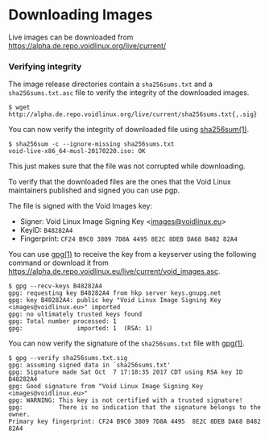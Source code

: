 # Downloading Images

Live images can be downloaded from
<https://alpha.de.repo.voidlinux.org/live/current/>

### Verifying integrity

The image release directories contain a `sha256sums.txt` and a
`sha256sums.txt.asc` file to verify the integrity of the downloaded
images.

```
$ wget http://alpha.de.repo.voidlinux.org/live/current/sha256sums.txt{,.sig}
```

You can now verify the integrity of downloaded file using
[sha256sum(1)](https://man.voidlinux.org/sha256sum.1).

```
$ sha256sum -c --ignore-missing sha256sums.txt
void-live-x86_64-musl-20170220.iso: OK
```

This just makes sure that the file was not corrupted while
downloading.

To verify that the downloaded files are the ones that the Void Linux
maintainers published and signed you can use pgp.

The file is signed with the Void Images key:
* Signer: Void Linux Image Signing Key <<images@voidlinux.eu>>
* KeyID: ``B48282A4``
* Fingerprint: ``CF24 B9C0 3809 7D8A 4495 8E2C 8DEB DA68 B482 82A4``

You can use [gpg(1)](https://man.voidlinux.org/gpg.1) to receive the
key from a keyserver using the following command or download it from
<https://alpha.de.repo.voidlinux.eu/live/current/void_images.asc>.

```
$ gpg --recv-keys B48282A4
gpg: requesting key B48282A4 from hkp server keys.gnupg.net
gpg: key B48282A4: public key "Void Linux Image Signing Key <images@voidlinux.eu>" imported
gpg: no ultimately trusted keys found
gpg: Total number processed: 1
gpg:               imported: 1  (RSA: 1)

```

You can now verify the signature of the `sha256sums.txt` file with
[gpg(1)](https://man.voidlinux.eu/gpg.1).

```
$ gpg --verify sha256sums.txt.sig 
gpg: assuming signed data in `sha256sums.txt'
gpg: Signature made Sat Oct  7 17:18:35 2017 CDT using RSA key ID B48282A4
gpg: Good signature from "Void Linux Image Signing Key <images@voidlinux.eu>"
gpg: WARNING: This key is not certified with a trusted signature!
gpg:          There is no indication that the signature belongs to the owner.
Primary key fingerprint: CF24 B9C0 3809 7D8A 4495  8E2C 8DEB DA68 B482 82A4
```
